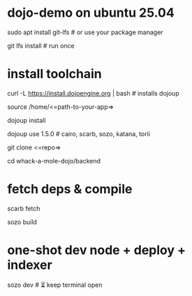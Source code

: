 # dojo-demo on ubuntu 25.04

sudo apt install git-lfs # or use your package manager

git lfs install        # run once

# install toolchain

curl -L https://install.dojoengine.org | bash          # installs dojoup


source /home/<=path-to-your-app=>


dojoup install


dojoup use 1.5.0                                       # cairo, scarb, sozo, katana, torii


git clone <=repo=>


cd whack-a-mole-dojo/backend


# fetch deps & compile

scarb fetch

sozo build

# one-shot dev node + deploy + indexer
sozo dev   # ⏳ keep terminal open




